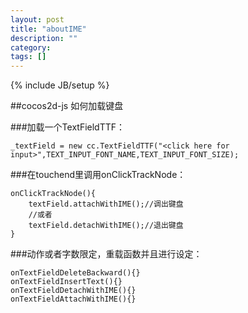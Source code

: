 ```yaml
---
layout: post
title: "aboutIME"
description: ""
category: 
tags: []
---
```

{% include JB/setup %}

##cocos2d-js 如何加载键盘

###加载一个TextFieldTTF：

    _textField = new cc.TextFieldTTF("<click here for input>",TEXT_INPUT_FONT_NAME,TEXT_INPUT_FONT_SIZE);

###在touchend里调用onClickTrackNode：

    onClickTrackNode(){
        textField.attachWithIME();//调出键盘
        //或者
        textField.detachWithIME();//退出键盘
    }

###动作或者字数限定，重载函数并且进行设定：

    onTextFieldDeleteBackward(){}
    onTextFieldInsertText(){}
    onTextFieldDetachWithIME(){}
    onTextFieldAttachWithIME(){}


